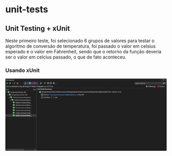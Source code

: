 # unit-tests

## Unit Testing + xUnit

Neste primeiro teste, foi selecionado 6 grupos de valores para testar o algoritmo de conversão de temperatura, foi passado o valor em celsius esperado e o valor em Fahrenheit, sendo que o retorno da função deveria ser o valor em celcius passado, o que de fato aconteceu.

### Usando xUnit

![alt text](image.png)
